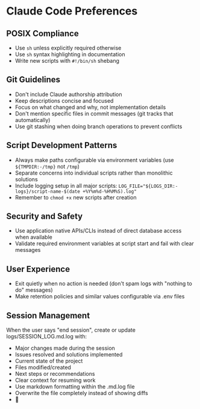# Claude Code Preferences

## POSIX Compliance
- Use `sh` unless explicitly required otherwise
- Use `sh` syntax highlighting in documentation
- Write new scripts with `#!/bin/sh` shebang

## Git Guidelines
- Don't include Claude authorship attribution
- Keep descriptions concise and focused
- Focus on what changed and why, not implementation details
- Don't mention specific files in commit messages (git tracks that automatically)
- Use git stashing when doing branch operations to prevent conflicts

## Script Development Patterns
- Always make paths configurable via environment variables (use `${TMPDIR:-/tmp}` not `/tmp`)
- Separate concerns into individual scripts rather than monolithic solutions
- Include logging setup in all major scripts: `LOG_FILE="${LOGS_DIR:-logs}/script-name-$(date +%Y%m%d-%H%M%S).log"`
- Remember to `chmod +x` new scripts after creation

## Security and Safety
- Use application native APIs/CLIs instead of direct database access when available
- Validate required environment variables at script start and fail with clear messages

## User Experience
- Exit quietly when no action is needed (don't spam logs with "nothing to do" messages)
- Make retention policies and similar values configurable via .env files

## Session Management
When the user says "end session", create or update logs/SESSION_LOG.md.log with:
- Major changes made during the session
- Issues resolved and solutions implemented  
- Current state of the project
- Files modified/created
- Next steps or recommendations
- Clear context for resuming work
- Use markdown formatting within the .md.log file
- Overwrite the file completely instead of showing diffs
- 💚